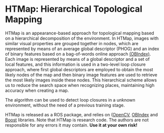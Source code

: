 # HTMap: Hierarchical Topological Mapping

HTMap is an appearance-based approach for topological mapping based on a hierarchical decomposition of the environment. In HTMap, images with similar visual properties are grouped together in nodes, which are represented by means of an average global descriptor (PHOG) and an index of binary features based on a bag-of-words online approach [(OBIndex)](http://github.com/emiliofidalgo/obindex). Each image is represented by means of a global descriptor and a set of local features, and this information is used in a two-level loop closure approach, where first global descriptors are employed to obtain the most likely nodes of the map and then binary image features are used to retrieve the most likely images inside these nodes. This hierarchical scheme allows us to reduce the search space when recognizing places, maintaining high accuracy when creating a map.

The algorithm can be used to detect loop closures in a unknown environment, without the need of a previous training stage.

HTMap is released as a ROS package, and relies on ([OpenCV](http://opencv.org), [OBIndex](http://github.com/emiliofidalgo/obindex) and [Boost](http://www.boost.org) libraries. Note that HTMap is research code. The authors are not responsible for any errors it may contain. **Use it at your own risk!**
